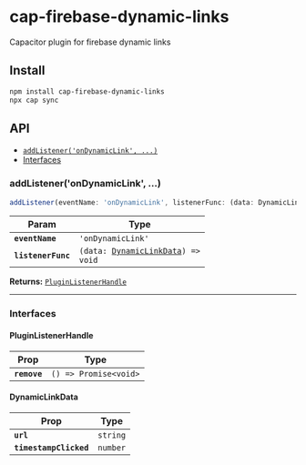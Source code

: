 # cap-firebase-dynamic-links

Capacitor plugin for firebase dynamic links

## Install

```bash
npm install cap-firebase-dynamic-links
npx cap sync
```

## API

<docgen-index>

* [`addListener('onDynamicLink', ...)`](#addlistenerondynamiclink-)
* [Interfaces](#interfaces)

</docgen-index>

<docgen-api>
<!--Update the source file JSDoc comments and rerun docgen to update the docs below-->

### addListener('onDynamicLink', ...)

```typescript
addListener(eventName: 'onDynamicLink', listenerFunc: (data: DynamicLinkData) => void) => PluginListenerHandle
```

| Param              | Type                                                                           |
| ------------------ | ------------------------------------------------------------------------------ |
| **`eventName`**    | <code>'onDynamicLink'</code>                                                   |
| **`listenerFunc`** | <code>(data: <a href="#dynamiclinkdata">DynamicLinkData</a>) =&gt; void</code> |

**Returns:** <code><a href="#pluginlistenerhandle">PluginListenerHandle</a></code>

--------------------


### Interfaces


#### PluginListenerHandle

| Prop         | Type                                      |
| ------------ | ----------------------------------------- |
| **`remove`** | <code>() =&gt; Promise&lt;void&gt;</code> |


#### DynamicLinkData

| Prop                   | Type                |
| ---------------------- | ------------------- |
| **`url`**              | <code>string</code> |
| **`timestampClicked`** | <code>number</code> |

</docgen-api>
